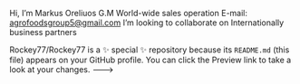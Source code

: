 Hi, I’m Markus Oreliuos
G.M World-wide sales operation
E-mail: agrofoodsgroup5@gmail.com
I’m looking to collaborate on Internationally business partners 



Rockey77/Rockey77 is a ✨ special ✨ repository because its `README.md` (this file) appears on your GitHub profile.
You can click the Preview link to take a look at your changes.
--->
